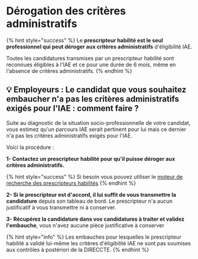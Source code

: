 # Dérogation des critères administratifs

{% hint style="success" %}
Le **prescripteur habilité est le seul professionnel qui peut déroger aux critères administratifs** d'éligibilité IAE.

Toutes les candidatures transmises par un prescripteur habilité sont reconnues éligibles à l'IAE et ce pour une durée de 6 mois, même en l'absence de critères administratifs.
{% endhint %}

## 💡 Employeurs : Le candidat que vous souhaitez embaucher n'a pas les critères administratifs exigés pour l'IAE : comment faire ?

Suite au diagnostic de la situation socio-professionnelle de votre candidat, vous estimez qu'un parcours IAE serait pertinent pour lui mais ce dernier n'a pas les critères administratifs exigés pour l'IAE.

Voici la procédure : 

**1- Contactez un prescripteur habilité pour qu'il puisse déroger aux critères administratifs.**

{% hint style="success" %}
Si besoin vous pouvez utiliser le [moteur de recherche des prescripteurs habilités](https://inclusion.beta.gouv.fr/search/prescribers)
{% endhint %}

**2- Si le prescripteur est d'accord, il lui suffit de vous transmettre la candidature** depuis son tableau de bord. Le prescripteur n'a aucun justificatif à vous transmettre ni à conserver.

**3- Récupérez la candidature dans vos candidatures à traiter et validez l'embauche**, vous n'avez aucune pièce justificative à conserver

{% hint style="info" %}
Les embauches pour lesquelles le prescripteur habilité a validé lui-même les critères d'éligibilité IAE ne sont pas soumises aux contrôles à postériori de la DIRECCTE.
{% endhint %}

